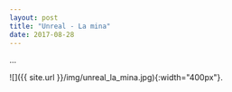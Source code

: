 ```yaml
---
layout: post
title: "Unreal - La mina"
date: 2017-08-28
---
```


...

![]({{ site.url }}/img/unreal_la_mina.jpg){:width="400px"}.

